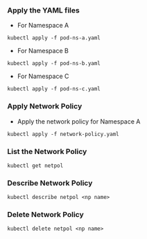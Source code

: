 ### Apply the YAML files
- For Namespace A
```
kubectl apply -f pod-ns-a.yaml
```
- For Namespace B
```
kubectl apply -f pod-ns-b.yaml
```
- For Namespace C
```
kubectl apply -f pod-ns-c.yaml
```
### Apply Network Policy
- Apply the network policy for Namespace A
```
kubectl apply -f network-policy.yaml
```
### List the Network Policy
```
kubectl get netpol
```
### Describe Network Policy
```
kubectl describe netpol <np name>
```
### Delete Network Policy
```
kubectl delete netpol <np name>
```
